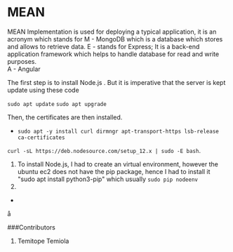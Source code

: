 # MEAN
MEAN Implementation is used for deploying a typical application, it is an acronym which stands for 
M - MongoDB which is a database which stores and allows to retrieve data. 
E - stands for Express; It is a back-end application framework which helps to handle database for read and write purposes.   
A - Angular 

The first step is to install Node.js . But it is imperative that the server is kept update using these code

`sudo apt update`
`sudo apt upgrade`

Then, the certificates are then installed.

* `sudo apt -y install curl dirmngr apt-transport-https lsb-release ca-certificates `

`curl -sL https://deb.nodesource.com/setup_12.x | sudo -E bash`.

1. To install Node.js, I had to create an virtual environment, however the ubuntu ec2 does not have the pip package, hence I had to install it "sudo apt install python3-pip"    which usually `sudo pip nodeenv`
2. 
* 



å



















###Contributors
1. Temitope Temiola

